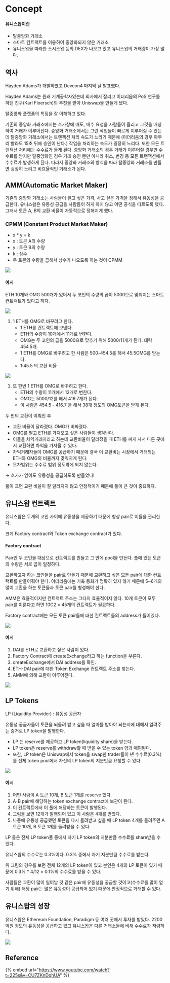 # Concept

#### 유니스왑이란

* 탈중앙화 거래소
* 스마트 컨트랙트를 이용하여 중앙화되지 않은 거래소
* 유니스왑을 따라한 스시스왑 등의 DEX가 나오고 있고 유니스왑의 거래량이 가장 많다.

## 역사

Hayden Adams가 개발하였고 Devcon4 마지막 날 발표했다.

Hayden Adams는 원래 기계공학자였는데 회사에서 잘리고 이더리움의 PoS 연구를 하던 친구(Karl Floersch)의 추천을 받아 Uniswap을 만들게 됐다.

탈중앙화 플랫폼의 특징을 잘 이해하고 있다.

기존의 중앙화 거래소에서는 호가창에 매도, 매수 요청을 사람들이 올리고 그것을 매칭하여 거래가 이루어진다. 중앙화 거래소에서는 그런 작업들이 빠르게 이루어질 수 있는데 탈중앙화 거래소에서는 트랜잭션 처리 속도가 느리기 때문에 (이더리움의 경우 아무리 빨라도 15초 뒤에 승인이 난다.) 작업을 처리하는 속도가 굉장히 느리다. 또한 모든 트랜잭션 처리에는 수수료가 들게 된다. 중앙화 거래소의 경우 거래가 이루어질 경우만 수수료를 받지만 탈중앙화인 경우 거래 승인 뿐만 아니라 취소, 변경 등 모든 트랜잭션에서 수수료가 발생하게 된다. 따라서 중앙화 거래소의 방식을 따라 탈중앙화 거래소를 만들면 굉장히 느리고 비효율적인 거래소가 된다.

## AMM(Automatic Market Maker)

기존의 중앙화 거래소는 사람들이 팔고 싶은 가격, 사고 싶은 가격을 정해서 유동성을 공급한다. 유니스왑은 유동성 공급을 사람들이 하게 하지 않고 어떤 공식을 따르도록 했다. 그래서 토큰 A, B의 교환 비율이 자동적으로 정해지게 했다.

### CPMM (Constant Product Market Maker)

* x \* y = k
* x : 토큰 A의 수량
* y : 토큰 B의 수량
* k : 상수
* 두 토큰의 수량을 곱해서 상수가 나오도록 하는 것이 CPMM

![](../../.gitbook/assets/Untitled.png)

#### 예시

ETH 10개와 OMG 500개가 있어서 두 코인의 수량의 곱이 5000으로 맞춰지는 스마트 컨트랙트가 있다고 하자.

![](<../../.gitbook/assets/Untitled (2).png>)

1. 1 ETH를 OMG로 바꾸려고 한다.
   * 1 ETH를 컨트랙트에 보낸다.
   * ETH의 수량이 10개에서 11개로 변한다.
   * OMG는 두 코인의 곱을 5000으로 맞추기 위해 5000/11개가 된다. 대략 454.5개.
   * 1 ETH를 OMG로 바꾸려고 한 사람은 500-454.5를 해서 45.5OMG를 받는다.
   * 1:45.5 의 교환 비율

![](<../../.gitbook/assets/Untitled (5).png>)

1. 또 한번 1 ETH를 OMG로 바꾸려고 한다.
   * ETH의 수량이 11개에서 12개로 변한다.
   * OMG는 5000/12를 해서 416.7개가 된다.
   * 이 사람은 454.5 - 416.7 을 해서 38개 정도의 OMG토큰을 받게 된다.

두 번의 교환이 이뤄진 후

* 교환 비율이 달라졌다. OMG가 비싸졌다.
* OMG를 팔고 ETH를 가져오고 싶은 사람들이 생겨난다.
* 이들을 차익거래자라고 하는데 교환비율이 달라졌을 때 ETH를 싸게 사서 다른 곳에서 교환하면 차익을 가져올 수 있다.
* 차익거래자들이 OMG를 공급하기 때문에 결국 이 교환비는 시장에서 거래되는 ETH와 OMG의 비율까지 맞춰지게 된다.
* 오차범위는 수수료 범위 정도밖에 되지 않는다.

→ 호가가 없이도 유동성을 공급하도록 만들었다!

풀이 크면 교환 비율이 잘 달라지지 않고 안정적이기 때문에 풀이 큰 것이 중요하다.

## 유니스왑 컨트랙트

유니스왑은 두개의 코인 사이에 유동성을 제공하기 때문에 항상 pair로 이들을 관리한다.

크게 Factory contract와 Token exchange contract가 있다.

#### Factory contract

Pair인 두 코인을 대상으로 컨트랙트를 만들고 그 안에 pool을 만든다. 풀에 있는 토큰의 수량은 서로 곱이 일정하다.

교환하고자 하는 코인들을 pair로 만들기 때문에 교환하고 싶은 모든 pair에 대한 컨트랙트를 만들어줘야 한다. 이더리움에는 기축 통화가 명확히 있지 않기 때문에 5\~6개의 많이 교환을 하는 토큰들과 토큰 pair를 형성해야 한다.

AMM은 효율적이지만 컨트랙트 주소는 그다지 효율적이지 않다. 10개 토큰이 모두 pair를 이룬다고 하면 10C2 = 45개의 컨트랙트가 필요하다.

Factory contract에는 모든 토큰 pair들에 대한 컨트랙트들의 address가 들어있다.

![](<../../.gitbook/assets/Untitled (4).png>)

#### 예시

1. DAI를 ETH로 교환하고 싶은 사람이 있다.
2. Factory Contract에 createExchange라고 하는 function을 부른다.
3. createExchange에서 DAI address를 확인.
4. ETH-DAI pair에 대한 Token Exchange 컨트랙트 주소를 찾는다.
5. AMM에 의해 교환이 이루어진다.

![](<../../.gitbook/assets/Untitled (7).png>)

## LP Tokens

LP (Liquidity Provider) : 유동성 공급자

유동성 공급자들이 토큰을 되돌려 받고 싶을 때 얼마를 받아야 되는지에 대해서 알려주는 증거로 LP token을 발행한다.

* LP 는 reserve를 제공하고 LP token(liquidity share)을 받는다.
* LP token은 reserve를 withdraw할 때 받을 수 있는 token 양과 매핑된다.
* 또한, LP token은 Uniswap에서 token을 swap한 trader들이 낸 수수료(0.3%)를 전체 token pool에서 자신의 LP token의 지분만큼 요청할 수 있다.

![](<../../.gitbook/assets/Untitled (3).png>)

#### 예시

1. 어떤 사람이 A 토큰 10개, B 토큰 1개를 reserve 했다.
2. A-B pair에 해당하는 token exchange contract에 보관이 된다.
3. 이 컨트랙트에서 이 풀에 해당하는 토큰이 발행된다.
4. 그림을 보면 12개가 발행되어 있고 이 사람은 4개를 받았다.
5. 나중에 유동성 공급했던 토큰을 다시 돌려받고 싶을 때 LP token 4개를 돌려주면 A 토큰 10개, B 토큰 1개를 돌려받을 수 있다.

LP 들은 전체 LP token풀 중에서 자기 LP token의 지분만큼 수수료를 share받을 수 있다.

유니스왑의 수수료는 0.3%이다. 0.3% 중에서 자기 지분만큼 수수료를 받는다.

위 그림의 경우를 보면 전체 12개의 LP token이 있고 본인은 4개의 LP 토큰이 있기 때문에 0.3% \* 4/12 = 0.1%의 수수료를 받을 수 있다.

사람들은 교환이 많이 일어날 것 같은 pair에 유동성을 공급할 것이고(수수료를 많이 얻기 위해) 해당 pair는 많은 유동성이 공급되어 있기 때문에 안정적으로 거래할 수 있다.

## 유니스왑의 성장

유니스왑은 Ethereum Foundation, Paradigm 등 여러 곳에서 투자를 받았다. 2200억원 정도의 유동성을 공급하고 있고 유니스왑은 다른 거래소들에 비해 수수료가 저렴하다.

![](<../../.gitbook/assets/Untitled (6).png>)

## Reference

{% embed url="https://www.youtube.com/watch?t=225s&v=CU7ZKnDqhUA" %}
